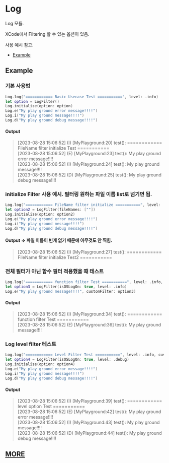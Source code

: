 # Log

Log 모듈.

XCode에서 Filtering 할 수 있는 옵션이 있음.

사용 예시 참고.
- [Example](#example)

## Example
### 기본 사용법
``` Swift
Log.log("============ Basic Usecase Test ===========", level: .info)
let option = LogFilter()
Log.initialize(option: option)
Log.e("My play ground error message!!!!")
Log.i("My play ground message!!!!")
Log.d("My play ground debug message!!!!")
```
#### Output
> [2023-08-28 15:06:52] (I) [MyPlayground:20] test(): ============ FileName filter initialize Test ===========   
[2023-08-28 15:06:52] (E) [MyPlayground:23] test(): My play ground error message!!!!   
[2023-08-28 15:06:52] (I) [MyPlayground:24] test(): My play ground message!!!!   
[2023-08-28 15:06:52] (D) [MyPlayground:25] test(): My play ground debug message!!!!

### initialize Filter 사용 예시. 필터링 원하는 파일 이름 list로 넘기면 됨.
```Swift
Log.log("============ FileName filter initialize ===========", level: .info)
let option2 = LogFilter(fileNames: [""])
Log.initialize(option: option2)
Log.e("My play ground error message!!!!")
Log.i("My play ground message!!!!")
Log.d("My play ground debug message!!!!")
```
#### Output => 파일 이름이 빈게 없기 때문에 아무것도 안 찍힘.
> [2023-08-28 15:06:52] (I) [MyPlayground:27] test(): ============ FileName filter initialize Test2 ===========

### 전체 필터가 아닌 함수 필터 적용했을 때 테스트
```Swift
Log.log("============ function filter Test ===========", level: .info, customFilter: LogFilter())
let option3 = LogFilter(isOSLogOn: true, level: .info)
Log.e("My play ground message!!!!", customFilter: option3)
```
#### Output
> [2023-08-28 15:06:52] (I) [MyPlayground:34] test(): ============ function filter Test ===========   
[2023-08-28 15:06:52] (E) [MyPlayground:36] test(): My play ground message!!!!


### Log level filter 테스트
```Swift
Log.log("============ Level Filter Test ===========", level: .info, customFilter: LogFilter())
let option4 = LogFilter(isOSLogOn: true, level: .debug)
Log.initialize(option: option4)
Log.e("My play ground error message!!!!")
Log.i("My play ground message!!!!")
Log.d("My play ground debug message!!!!")
```
#### Output
> [2023-08-28 15:06:52] (I) [MyPlayground:39] test(): ============ level option Test ===========   
[2023-08-28 15:06:52] (E) [MyPlayground:42] test(): My play ground error message!!!!    
[2023-08-28 15:06:52] (I) [MyPlayground:43] test(): My play ground message!!!!   
[2023-08-28 15:06:52] (D) [MyPlayground:44] test(): My play ground debug message!!!!

## [MORE](/Documentation/Log/Home.md)
